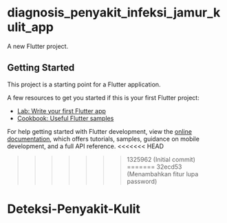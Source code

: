 # diagnosis_penyakit_infeksi_jamur_kulit_app

A new Flutter project.

## Getting Started

This project is a starting point for a Flutter application.

A few resources to get you started if this is your first Flutter project:

- [Lab: Write your first Flutter app](https://docs.flutter.dev/get-started/codelab)
- [Cookbook: Useful Flutter samples](https://docs.flutter.dev/cookbook)

For help getting started with Flutter development, view the
[online documentation](https://docs.flutter.dev/), which offers tutorials,
samples, guidance on mobile development, and a full API reference.
<<<<<<< HEAD
>>>>>>> 1325962 (Initial commit)
=======
>>>>>>> 32ecd53 (Menambahkan fitur lupa password)
# Deteksi-Penyakit-Kulit
